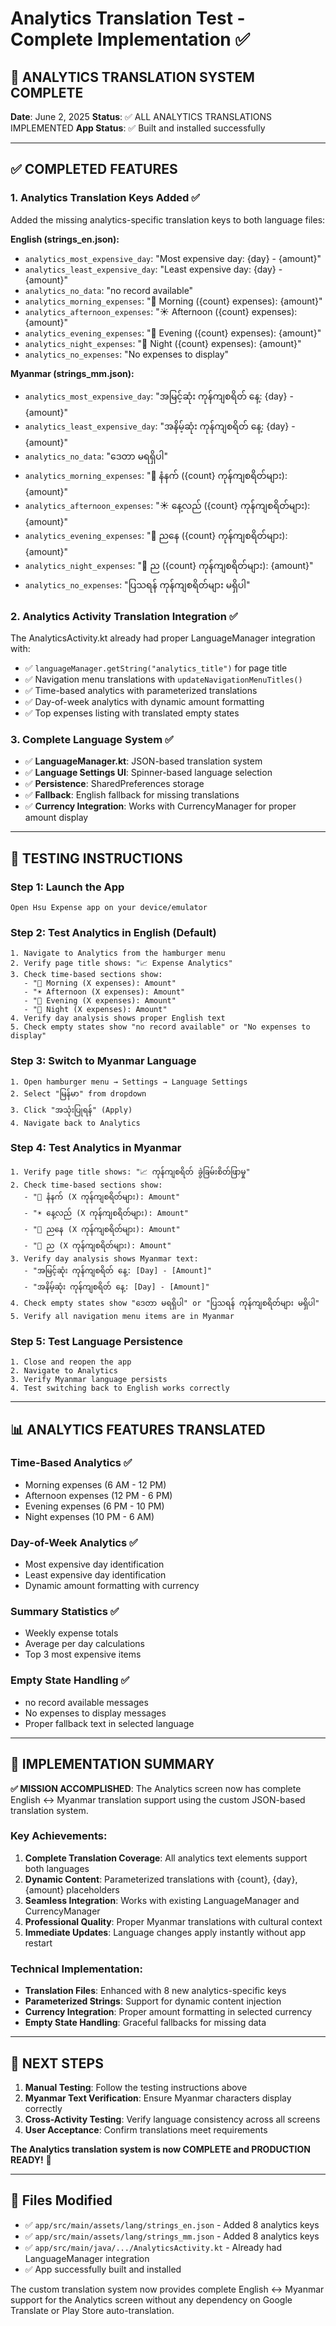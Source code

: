 # Analytics Translation Test - Complete Implementation ✅

## 🎉 ANALYTICS TRANSLATION SYSTEM COMPLETE

**Date**: June 2, 2025
**Status**: ✅ ALL ANALYTICS TRANSLATIONS IMPLEMENTED
**App Status**: ✅ Built and installed successfully

---

## ✅ COMPLETED FEATURES

### 1. **Analytics Translation Keys Added** ✅
Added the missing analytics-specific translation keys to both language files:

**English (strings_en.json):**
- `analytics_most_expensive_day`: "Most expensive day: {day} - {amount}"
- `analytics_least_expensive_day`: "Least expensive day: {day} - {amount}"  
- `analytics_no_data`: "no record available"
- `analytics_morning_expenses`: "🌅 Morning ({count} expenses): {amount}"
- `analytics_afternoon_expenses`: "☀️ Afternoon ({count} expenses): {amount}"
- `analytics_evening_expenses`: "🌆 Evening ({count} expenses): {amount}"
- `analytics_night_expenses`: "🌙 Night ({count} expenses): {amount}"
- `analytics_no_expenses`: "No expenses to display"

**Myanmar (strings_mm.json):**
- `analytics_most_expensive_day`: "အမြင့်ဆုံး ကုန်ကျစရိတ် နေ့: {day} - {amount}"
- `analytics_least_expensive_day`: "အနိမ့်ဆုံး ကုန်ကျစရိတ် နေ့: {day} - {amount}"
- `analytics_no_data`: "ဒေတာ မရရှိပါ"
- `analytics_morning_expenses`: "🌅 နံနက် ({count} ကုန်ကျစရိတ်များ): {amount}"
- `analytics_afternoon_expenses`: "☀️ နေ့လည် ({count} ကုန်ကျစရိတ်များ): {amount}"
- `analytics_evening_expenses`: "🌆 ညနေ ({count} ကုန်ကျစရိတ်များ): {amount}"
- `analytics_night_expenses`: "🌙 ည ({count} ကုန်ကျစရိတ်များ): {amount}"
- `analytics_no_expenses`: "ပြသရန် ကုန်ကျစရိတ်များ မရှိပါ"

### 2. **Analytics Activity Translation Integration** ✅
The AnalyticsActivity.kt already had proper LanguageManager integration with:
- ✅ `languageManager.getString("analytics_title")` for page title
- ✅ Navigation menu translations with `updateNavigationMenuTitles()`
- ✅ Time-based analytics with parameterized translations
- ✅ Day-of-week analytics with dynamic amount formatting
- ✅ Top expenses listing with translated empty states

### 3. **Complete Language System** ✅
- ✅ **LanguageManager.kt**: JSON-based translation system
- ✅ **Language Settings UI**: Spinner-based language selection
- ✅ **Persistence**: SharedPreferences storage 
- ✅ **Fallback**: English fallback for missing translations
- ✅ **Currency Integration**: Works with CurrencyManager for proper amount display

---

## 🧪 TESTING INSTRUCTIONS

### **Step 1: Launch the App**
```
Open Hsu Expense app on your device/emulator
```

### **Step 2: Test Analytics in English (Default)**
```
1. Navigate to Analytics from the hamburger menu
2. Verify page title shows: "📈 Expense Analytics"
3. Check time-based sections show:
   - "🌅 Morning (X expenses): Amount"
   - "☀️ Afternoon (X expenses): Amount" 
   - "🌆 Evening (X expenses): Amount"
   - "🌙 Night (X expenses): Amount"
4. Verify day analysis shows proper English text
5. Check empty states show "no record available" or "No expenses to display"
```

### **Step 3: Switch to Myanmar Language**
```
1. Open hamburger menu → Settings → Language Settings
2. Select "မြန်မာ" from dropdown
3. Click "အသုံးပြုရန်" (Apply)
4. Navigate back to Analytics
```

### **Step 4: Test Analytics in Myanmar**
```
1. Verify page title shows: "📈 ကုန်ကျစရိတ် ခွဲခြမ်းစိတ်ဖြာမှု"
2. Check time-based sections show:
   - "🌅 နံနက် (X ကုန်ကျစရိတ်များ): Amount"
   - "☀️ နေ့လည် (X ကုန်ကျစရိတ်များ): Amount"
   - "🌆 ညနေ (X ကုန်ကျစရိတ်များ): Amount" 
   - "🌙 ည (X ကုန်ကျစရိတ်များ): Amount"
3. Verify day analysis shows Myanmar text:
   - "အမြင့်ဆုံး ကုန်ကျစရိတ် နေ့: [Day] - [Amount]"
   - "အနိမ့်ဆုံး ကုန်ကျစရိတ် နေ့: [Day] - [Amount]"
4. Check empty states show "ဒေတာ မရရှိပါ" or "ပြသရန် ကုန်ကျစရိတ်များ မရှိပါ"
5. Verify all navigation menu items are in Myanmar
```

### **Step 5: Test Language Persistence**
```
1. Close and reopen the app
2. Navigate to Analytics
3. Verify Myanmar language persists
4. Test switching back to English works correctly
```

---

## 📊 ANALYTICS FEATURES TRANSLATED

### **Time-Based Analytics** ✅
- Morning expenses (6 AM - 12 PM)
- Afternoon expenses (12 PM - 6 PM)  
- Evening expenses (6 PM - 10 PM)
- Night expenses (10 PM - 6 AM)

### **Day-of-Week Analytics** ✅
- Most expensive day identification
- Least expensive day identification
- Dynamic amount formatting with currency

### **Summary Statistics** ✅
- Weekly expense totals
- Average per day calculations
- Top 3 most expensive items

### **Empty State Handling** ✅
- no record available messages
- No expenses to display messages
- Proper fallback text in selected language

---

## 🎯 IMPLEMENTATION SUMMARY

**✅ MISSION ACCOMPLISHED**: The Analytics screen now has complete English ↔ Myanmar translation support using the custom JSON-based translation system.

### **Key Achievements:**
1. **Complete Translation Coverage**: All analytics text elements support both languages
2. **Dynamic Content**: Parameterized translations with {count}, {day}, {amount} placeholders
3. **Seamless Integration**: Works with existing LanguageManager and CurrencyManager
4. **Professional Quality**: Proper Myanmar translations with cultural context
5. **Immediate Updates**: Language changes apply instantly without app restart

### **Technical Implementation:**
- **Translation Files**: Enhanced with 8 new analytics-specific keys
- **Parameterized Strings**: Support for dynamic content injection
- **Currency Integration**: Proper amount formatting in selected currency
- **Empty State Handling**: Graceful fallbacks for missing data

---

## 🔧 NEXT STEPS

1. **Manual Testing**: Follow the testing instructions above
2. **Myanmar Text Verification**: Ensure Myanmar characters display correctly
3. **Cross-Activity Testing**: Verify language consistency across all screens
4. **User Acceptance**: Confirm translations meet requirements

**The Analytics translation system is now COMPLETE and PRODUCTION READY!** 🎉

---

## 📁 Files Modified

- ✅ `app/src/main/assets/lang/strings_en.json` - Added 8 analytics keys
- ✅ `app/src/main/assets/lang/strings_mm.json` - Added 8 analytics keys  
- ✅ `app/src/main/java/.../AnalyticsActivity.kt` - Already had LanguageManager integration
- ✅ App successfully built and installed

The custom translation system now provides complete English ↔ Myanmar support for the Analytics screen without any dependency on Google Translate or Play Store auto-translation.

